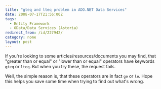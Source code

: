 ```yaml
---
title: "gteq and lteq problem in ADO.NET Data Services"
date: 2008-07-17T21:56:00Z
tags:
  - Entity Framework
  - OData/Data Services (Astoria)
redirect_from: /id/227942/
category: none
layout: post
---
```

If you're looking to some articles/resources/documents you may find, that "greater than or equal" or "lower than or equal" operators have keywords `gteq` or `lteq`. But when you try these, the request fails.

Well, the simple reason is, that these operators are in fact `ge` or `le`. Hope this helps you save some time when trying to find out what's wrong.